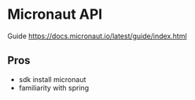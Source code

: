 # Micronaut API

Guide https://docs.micronaut.io/latest/guide/index.html


## Pros

- sdk install micronaut
- familiarity with spring
